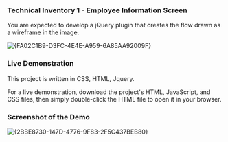 ### Technical Inventory 1 - Employee Information Screen 
You are expected to develop a jQuery plugin that creates the flow drawn as a wireframe in the image. 

![{FA02C1B9-D3FC-4E4E-A959-6A85AA92009F}](https://github.com/user-attachments/assets/5fb6c420-a861-480e-9d99-2e5299a1c8fd)


### Live Demonstration

This project is written in CSS, HTML, Jquery.

For a live demonstration, download the project's HTML, JavaScript, and CSS files, then simply double-click the HTML file to open it in your browser.

### Screenshot of the Demo
![{2BBE8730-147D-4776-9F83-2F5C437BEB80}](https://github.com/user-attachments/assets/383c2ae8-29a4-4ef0-9fdc-34908f4f199f)


